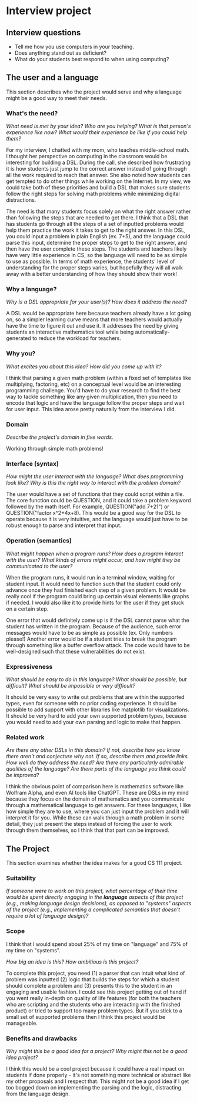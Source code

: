 # Interview project

## Interview questions

* Tell me how you use computers in your teaching.
* Does anything stand out as deficient?
* What do your students best respond to when using computing?


## The user and a language

This section describes who the project would serve and why a language might be a
good way to meet their needs.

### What's the need?

_What need is met by your idea? Who are you helping? What is that person's
experience like now? What would their experience be like if you could help
them?_

For my interview, I chatted with my mom, who teaches middle-school math. I thought her perspective on computing in the classroom would be interesting for building a DSL. During the call, she described how frustrating it is how students just jump to the correct answer instead of going through all the work required to reach that answer. She also noted how students can get tempted to do other things while working on the Internet. In my view, we could take both of these priorities and build a DSL that makes sure students follow the right steps for solving math problems while minimizing digital distractions. 

The need is that many students focus solely on what the right answer rather than following the steps that are needed to get there. I think that a DSL that has students go through all the steps of a set of inputted problems would help them practice the work it takes to get to the right answer. In this DSL, you could input a problem in plain English (ex. 7+5), and the language could parse this input, determine the proper steps to get to the right answer, and then have the user complete these steps. The students and teachers likely have very little experience in CS, so the language will need to be as simple to use as possible. In terms of math experience, the students' level of understanding for the proper steps varies, but hopefully they will all walk away with a better understanding of how they should show their work!

### Why a language?

_Why is a DSL appropriate for your user(s)? How does it address the need?_

A DSL would be appropriate here because teachers already have a lot going on, so a simpler learning curve means that more teachers would actually have the time to figure it out and use it. It addresses the need by giving students an interactive mathematics tool while being automatically-generated to reduce the workload for teachers.

### Why you?

_What excites you about this idea? How did you come up with it?_

I think that parsing a given math problem (within a fixed set of templates like multiplying, factoring, etc) on a conceptual level would be an interesting programming challenge. You'd have to do your research to find the best way to tackle something like any given multiplication, then you need to encode that logic and have the language follow the proper steps and wait for user input. This idea arose pretty naturally from the interview I did.

### Domain

_Describe the project's domain in five words._

Working through simple math problems!

### Interface (syntax)

_How might the user interact with the language? What does programming look
like? Why is this the right way to interact with the problem domain?_

The user would have a set of functions that they could script within a file. The core function could be QUESTION, and it could take a problem keyword followed by the math itself. For example, QUESTION("add 7+21") or QUESTION("factor x^2+4x+8). This would be a good way for the DSL to operate because it is very intuitive, and the language would just have to be robust enough to parse and interpret that input.

### Operation (semantics)

_What might happen when a program runs? How does a program interact with the
user? What kinds of errors might occur, and how might they be communicated to
the user?_

When the program runs, it would run in a terminal window, waiting for student input. It would need to function such that the student could only advance once they had finished each step of a given problem. It would be really cool if the program could bring up certain visual elements like graphs if needed. I would also like it to provide hints for the user if they get stuck on a certain step. 

One error that would definitely come up is if the DSL cannot parse what the student has written in the program. Because of the audience, such error messages would have to be as simple as possible (ex. Only numbers please!) Another error would be if a student tries to break the program through something like a buffer overflow attack. The code would have to be well-designed such that these vulnerabilities do not exist.

### Expressiveness

_What should be easy to do in this language? What should be possible, but
difficult? What should be impossible or very difficult?_

It should be very easy to write out problems that are within the supported types, even for someone with no prior coding experience. It should be possible to add support with other libraries like matplotlib for visualizations. It should be very hard to add your own supported problem types, because you would need to add your own parsing and logic to make that happen. 

### Related work

_Are there any other DSLs in this domain? If not, describe how you know there
aren't and conjecture why not. If so, describe them and provide links. How well
do they address the need? Are there any particularly admirable qualities of the
language? Are there parts of the language you think could be improved?_

I think the obvious point of comparison here is mathematics software like Wolfram Alpha, and even AI tools like ChatGPT. These are DSLs in my mind because they focus on the domain of mathematics and you communicate through a mathematical language to get answers. For these languages, I like how simple they are to use, where you can just input the problem and it will interpret it for you. While these can walk through a math problem in some detail, they just present the steps instead of forcing the user to work through them themselves, so I think that that part can be improved. 

## The Project

This section examines whether the idea makes for a good CS 111 project.

### Suitability

_If someone were to work on this project, what percentage of their time would be
spent directly engaging in the **language** aspects of this project (e.g.,
making language design decisions), as opposed to "systems" aspects of the
project (e.g., implementing a complicated semantics that doesn't require a lot
of language design)?_

### Scope

I think that I would spend about 25% of my time on "language" and 75% of my time on "systems".

_How big an idea is this? How ambitious is this project?_

To complete this project, you need (1) a parser that can intuit what kind of problem was inputted (2) logic that builds the steps for which a student should complete a problem and (3) presents this to the student in an engaging and usable fashion. I could see this project getting out of hand if you went really in-depth on quality of life features (for both the teachers who are scripting and the students who are interacting with the finished product) or tried to support too many problem types. But if you stick to a small set of supported problems then I think this project would be manageable.

### Benefits and drawbacks

_Why might this be a good idea for a project? Why might this not be a good idea
project?_

I think this would be a cool project because it could have a real impact on students if done properly - it's not something more technical or abstract like my other proposals and I respect that. This might not be a good idea if I get too bogged down on implementing the parsing and the logic, distracting from the language design.